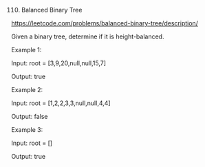 110. Balanced Binary Tree


https://leetcode.com/problems/balanced-binary-tree/description/

Given a binary tree, determine if it is height-balanced.

Example 1:



Input: root = [3,9,20,null,null,15,7]


Output: true

Example 2:


Input: root = [1,2,2,3,3,null,null,4,4]

Output: false

Example 3:

Input: root = []

Output: true
